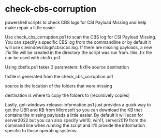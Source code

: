 # check-cbs-corruption
powershell scripts to check CBS logs for CSI Payload Missing and help make repair a little easier

Use check_cbs_corruption.ps1 to scan the CBS log for CSI Payload Missing.  You can specify a specific CBS log from the commandline or by default it will use c:\windows\logs\cbs\cbs.log.  If there are missing payloads, a new .fix file will be created in the directory the script was run from.  this .fix file can be used with cbsfix.ps1.

Using cbsfix.ps1 takes 3 parameters:  fixfile source destination

fixfile is generated from the check_cbs_corruption.ps1

source is the location of the folders that were missing

destination is where to copy the folders to (recursively copies)

Lastly, get-windows-release-information.ps1 just provides a quick way to get the UBR and KB from Microsoft so you can download the KB that contains the missing payloads a little easier.  By default it will scan for server2022 but you can also specify win10, win11, server2019 from the command line when running the script and it'll provide the information specific to those operating systems.
